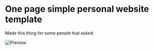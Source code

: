 # One page simple personal website template
Made this thing for some people that asked.

![Preview](preview.jpg)
